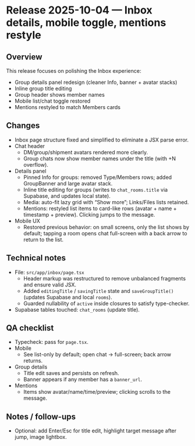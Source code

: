 # Release 2025-10-04 — Inbox details, mobile toggle, mentions restyle

## Overview
This release focuses on polishing the Inbox experience:
- Group details panel redesign (cleaner Info, banner + avatar stacks)
- Inline group title editing
- Group header shows member names
- Mobile list/chat toggle restored
- Mentions restyled to match Members cards

## Changes
- Inbox page structure fixed and simplified to eliminate a JSX parse error.
- Chat header
  - DM/group/shipment avatars rendered more clearly.
  - Group chats now show member names under the title (with +N overflow).
- Details panel
  - Pinned Info for groups: removed Type/Members rows; added GroupBanner and large avatar stack.
  - Inline title editing for groups (writes to `chat_rooms.title` via Supabase, and updates local state).
  - Media: auto-fit lazy grid with “Show more”; Links/Files lists retained.
  - Mentions: restyled list items to card-like rows (avatar + name + timestamp + preview). Clicking jumps to the message.
- Mobile UX
  - Restored previous behavior: on small screens, only the list shows by default; tapping a room opens chat full-screen with a back arrow to return to the list.

## Technical notes
- File: `src/app/inbox/page.tsx`
  - Header markup was restructured to remove unbalanced fragments and ensure valid JSX.
  - Added `editingTitle` / `savingTitle` state and `saveGroupTitle()` (updates Supabase and local `rooms`).
  - Guarded nullability of `active` inside closures to satisfy type-checker.
- Supabase tables touched: `chat_rooms` (update title).

## QA checklist
- Typecheck: pass for `page.tsx`.
- Mobile
  - See list-only by default; open chat -> full-screen; back arrow returns.
- Group details
  - Title edit saves and persists on refresh.
  - Banner appears if any member has a `banner_url`.
- Mentions
  - Items show avatar/name/time/preview; clicking scrolls to the message.

## Notes / follow-ups
- Optional: add Enter/Esc for title edit, highlight target message after jump, image lightbox.
